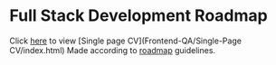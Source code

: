 # Full Stack Development Roadmap 
Click [here](https://fector101.github.io/Full-Stack-Dev-Roadmap/) to view [Single page CV](Frontend-QA/Single-Page CV/index.html) Made according to [roadmap](https://roadmap.sh/projects/single-page-cv)  guidelines.
